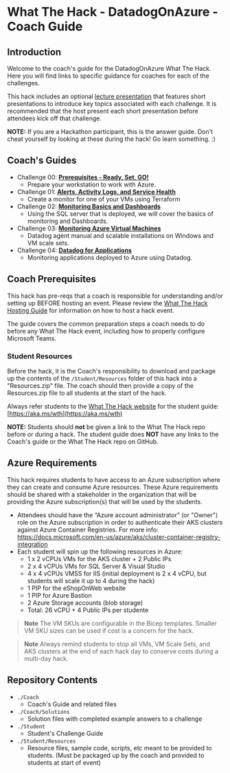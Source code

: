 # What The Hack - DatadogOnAzure - Coach Guide

## Introduction

Welcome to the coach's guide for the DatadogOnAzure What The Hack. Here you will find links to specific guidance for coaches for each of the challenges.

This hack includes an optional [lecture presentation](Lectures.pptx) that features short presentations to introduce key topics associated with each challenge. It is recommended that the host present each short presentation before attendees kick off that challenge.

**NOTE:** If you are a Hackathon participant, this is the answer guide. Don't cheat yourself by looking at these during the hack! Go learn something. :)

## Coach's Guides

- Challenge 00: **[Prerequisites - Ready, Set, GO!](./Solution-00.md)**
	 - Prepare your workstation to work with Azure.
- Challenge 01: **[Alerts, Activity Logs, and Service Health](./Solution-01.md)**
	 - Create a monitor for one of your VMs using Terraform
- Challenge 02: **[Monitoring Basics and Dashboards](./Solution-02.md)**
	 - Using the SQL server that is deployed, we will cover the basics of monitoring and Dashboards.
- Challenge 03: **[Monitoring Azure Virtual Machines](./Solution-03.md)**
	 - Datadog agent manual and scalable installations on Windows and VM scale sets.
- Challenge 04: **[Datadog for Applications](./Solution-04.md)**
	 - Monitoring applications deployed to Azure using Datadog. 


## Coach Prerequisites

This hack has pre-reqs that a coach is responsible for understanding and/or setting up BEFORE hosting an event. Please review the [What The Hack Hosting Guide](https://aka.ms/wthhost) for information on how to host a hack event.

The guide covers the common preparation steps a coach needs to do before any What The Hack event, including how to properly configure Microsoft Teams.

### Student Resources

Before the hack, it is the Coach's responsibility to download and package up the contents of the `/Student/Resources` folder of this hack into a "Resources.zip" file. The coach should then provide a copy of the Resources.zip file to all students at the start of the hack.

Always refer students to the [What The Hack website](https://aka.ms/wth) for the student guide: [https://aka.ms/wth](https://aka.ms/wth)

**NOTE:** Students should **not** be given a link to the What The Hack repo before or during a hack. The student guide does **NOT** have any links to the Coach's guide or the What The Hack repo on GitHub.

## Azure Requirements

This hack requires students to have access to an Azure subscription where they can create and consume Azure resources. These Azure requirements should be shared with a stakeholder in the organization that will be providing the Azure subscription(s) that will be used by the students.

- Attendees should have the “Azure account administrator” (or "Owner") role on the Azure subscription in order to authenticate their AKS clusters against Azure Container Registries.  For more info: <https://docs.microsoft.com/en-us/azure/aks/cluster-container-registry-integration>
- Each student will spin up the following resources in Azure:
	- 1 x 2 vCPUs VMs for the AKS cluster + 2 Public IPs
  - 2 x 4 vCPUs VMs for SQL Server & Visual Studio
  - 4 x 4 vCPUs VMSS for IIS (initial deployment is 2 x 4 vCPU, but students will scale it up to 4 during the hack)
  - 1 PIP for the eShopOnWeb website
  - 1 PIP for Azure Bastion
  - 2 Azure Storage accounts (blob storage)
  - Total: 26 vCPU + 4 Public IPs per studente

>**Note** The VM SKUs are configurable in the Bicep templates. Smaller VM SKU sizes can be used if cost is a concern for the hack.  

>**Note** Always remind students to stop all VMs, VM Scale Sets, and AKS clusters at the end of each hack day to conserve costs during a multi-day hack.

## Repository Contents

- `./Coach`
  - Coach's Guide and related files
- `./Coach/Solutions`
  - Solution files with completed example answers to a challenge
- `./Student`
  - Student's Challenge Guide
- `./Student/Resources`
  - Resource files, sample code, scripts, etc meant to be provided to students. (Must be packaged up by the coach and provided to students at start of event)
